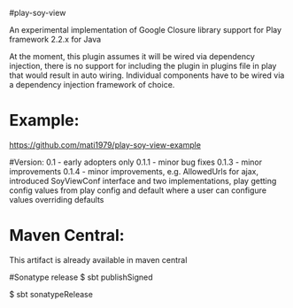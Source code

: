 #play-soy-view

An experimental implementation of Google Closure library support for Play framework 2.2.x for Java

At the moment, this plugin assumes it will be wired via dependency injection, there is no support for including the plugin in plugins file in play that would result in auto wiring.
Individual components have to be wired via a dependency injection framework of choice.

# Example:
https://github.com/mati1979/play-soy-view-example

#Version:
0.1 - early adopters only
0.1.1 - minor bug fixes
0.1.3 - minor improvements
0.1.4 - minor improvements, e.g. AllowedUrls for ajax, introduced SoyViewConf interface and two implementations, play getting config values from play config and default where a user can configure values overriding defaults

# Maven Central:
This artifact is already available in maven central

#Sonatype release
$ sbt publishSigned

$ sbt sonatypeRelease

